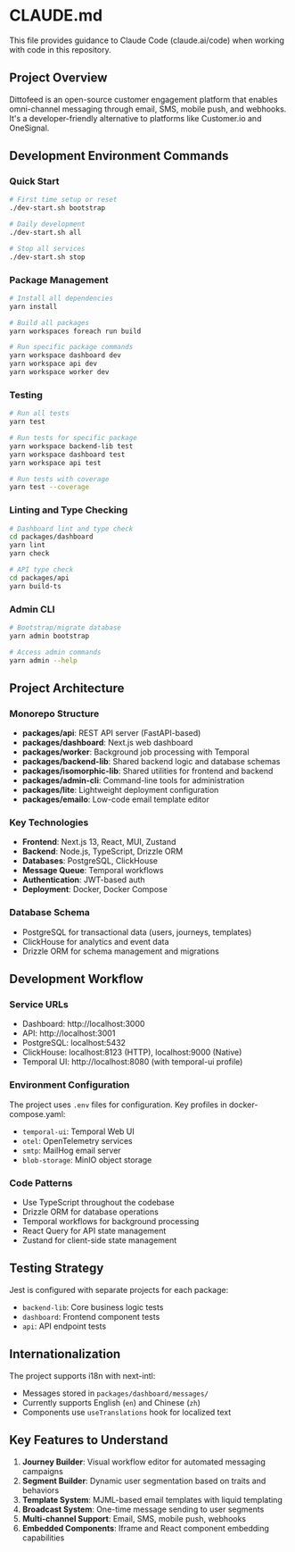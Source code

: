 # CLAUDE.md

This file provides guidance to Claude Code (claude.ai/code) when working with code in this repository.

## Project Overview

Dittofeed is an open-source customer engagement platform that enables omni-channel messaging through email, SMS, mobile push, and webhooks. It's a developer-friendly alternative to platforms like Customer.io and OneSignal.

## Development Environment Commands

### Quick Start
```bash
# First time setup or reset
./dev-start.sh bootstrap

# Daily development
./dev-start.sh all

# Stop all services
./dev-start.sh stop
```

### Package Management
```bash
# Install all dependencies
yarn install

# Build all packages
yarn workspaces foreach run build

# Run specific package commands
yarn workspace dashboard dev
yarn workspace api dev
yarn workspace worker dev
```

### Testing
```bash
# Run all tests
yarn test

# Run tests for specific package
yarn workspace backend-lib test
yarn workspace dashboard test
yarn workspace api test

# Run tests with coverage
yarn test --coverage
```

### Linting and Type Checking
```bash
# Dashboard lint and type check
cd packages/dashboard
yarn lint
yarn check

# API type check
cd packages/api
yarn build-ts
```

### Admin CLI
```bash
# Bootstrap/migrate database
yarn admin bootstrap

# Access admin commands
yarn admin --help
```

## Project Architecture

### Monorepo Structure
- **packages/api**: REST API server (FastAPI-based)
- **packages/dashboard**: Next.js web dashboard
- **packages/worker**: Background job processing with Temporal
- **packages/backend-lib**: Shared backend logic and database schemas
- **packages/isomorphic-lib**: Shared utilities for frontend and backend
- **packages/admin-cli**: Command-line tools for administration
- **packages/lite**: Lightweight deployment configuration
- **packages/emailo**: Low-code email template editor

### Key Technologies
- **Frontend**: Next.js 13, React, MUI, Zustand
- **Backend**: Node.js, TypeScript, Drizzle ORM
- **Databases**: PostgreSQL, ClickHouse
- **Message Queue**: Temporal workflows
- **Authentication**: JWT-based auth
- **Deployment**: Docker, Docker Compose

### Database Schema
- PostgreSQL for transactional data (users, journeys, templates)
- ClickHouse for analytics and event data
- Drizzle ORM for schema management and migrations

## Development Workflow

### Service URLs
- Dashboard: http://localhost:3000
- API: http://localhost:3001
- PostgreSQL: localhost:5432
- ClickHouse: localhost:8123 (HTTP), localhost:9000 (Native)
- Temporal UI: http://localhost:8080 (with temporal-ui profile)

### Environment Configuration
The project uses `.env` files for configuration. Key profiles in docker-compose.yaml:
- `temporal-ui`: Temporal Web UI
- `otel`: OpenTelemetry services
- `smtp`: MailHog email server
- `blob-storage`: MinIO object storage

### Code Patterns
- Use TypeScript throughout the codebase
- Drizzle ORM for database operations
- Temporal workflows for background processing
- React Query for API state management
- Zustand for client-side state management

## Testing Strategy

Jest is configured with separate projects for each package:
- `backend-lib`: Core business logic tests
- `dashboard`: Frontend component tests
- `api`: API endpoint tests

## Internationalization

The project supports i18n with next-intl:
- Messages stored in `packages/dashboard/messages/`
- Currently supports English (`en`) and Chinese (`zh`)
- Components use `useTranslations` hook for localized text

## Key Features to Understand

1. **Journey Builder**: Visual workflow editor for automated messaging campaigns
2. **Segment Builder**: Dynamic user segmentation based on traits and behaviors
3. **Template System**: MJML-based email templates with liquid templating
4. **Broadcast System**: One-time message sending to user segments
5. **Multi-channel Support**: Email, SMS, mobile push, webhooks
6. **Embedded Components**: Iframe and React component embedding capabilities